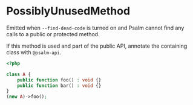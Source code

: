 # PossiblyUnusedMethod

Emitted when `--find-dead-code` is turned on and Psalm cannot find any calls to
a public or protected method.

If this method is used and part of the public API, annotate the containing class
with `@psalm-api`.

```php
<?php

class A {
    public function foo() : void {}
    public function bar() : void {}
}
(new A)->foo();
```
